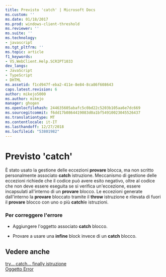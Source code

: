 ```yaml
---
title: Previsto 'catch' | Microsoft Docs
ms.custom: ''
ms.date: 01/18/2017
ms.prod: windows-client-threshold
ms.reviewer: ''
ms.suite: ''
ms.technology:
- javascript
ms.tgt_pltfrm: ''
ms.topic: article
f1_keywords:
- VS.WebClient.Help.SCRIPT1033
dev_langs:
- JavaScript
- TypeScript
- DHTML
ms.assetid: f1cd947f-eba2-411e-8e84-8ca86f608643
caps.latest.revision: 6
author: mikejo5000
ms.author: mikejo
manager: ghogen
ms.openlocfilehash: 244635605abafc5c0bd22c5203b105aa6e7dc669
ms.sourcegitcommit: f6dd17b0864419083d0a1bf54910023045526437
ms.translationtype: MT
ms.contentlocale: it-IT
ms.lasthandoff: 12/27/2018
ms.locfileid: "53801982"
---
```

# <a name="expected-catch"></a>Previsto 'catch'
È stato usato la gestione delle eccezioni **provare** blocca, ma non scritto personalmente associato **catch** istruzione. Meccanismo di gestione delle eccezioni richiede che il codice può avere esito negativo, oltre al codice che non deve essere eseguita se si verifica un'eccezione, essere incapsulati all'interno di un **provare** blocco. Le eccezioni generate dall'interno la **provare** bloccato tramite il **throw** istruzione e rilevata di fuori il **provare** blocco con uno o più **catch**le istruzioni.  
  
### <a name="to-correct-this-error"></a>Per correggere l'errore  
  
-   Aggiungere l'oggetto associato **catch** blocco.  
  
-   Provare a usare una **infine** block invece di un **catch** blocco.  
  
## <a name="see-also"></a>Vedere anche  
 [try... catch... finally istruzione](../../javascript/reference/try-dot-dot-dot-catch-dot-dot-dot-finally-statement-javascript.md)   
 [Oggetto Error](../../javascript/reference/error-object-javascript.md)